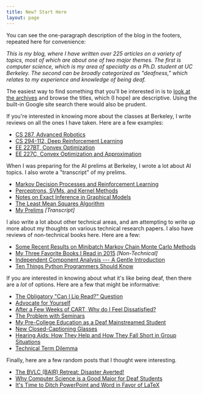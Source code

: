 ```yaml
---
title: New? Start Here
layout: page
---
```


You can see the one-paragraph description of the blog in the footers, repeated here for convenience:

*This is my blog, where I have written over 225 articles on a variety of topics, most of which are
about one of two major themes. The first is computer science, which is my area of specialty as a
Ph.D. student at UC Berkeley. The second can be broadly categorized as "deafness," which relates to
my experience and knowledge of being deaf.*

The easiest way to find something that you'll be interested in is to [look at the archives][10] and
browse the titles, which (I hope) are descriptive. Using the built-in Google site search there would
also be prudent.

If you're interested in knowing more about the classes at Berkeley, I write reviews on all the ones
I have taken. Here are a few examples:

- [CS 287, Advanced Robotics][1]
- [CS 294-112, Deep Reinforcement Learning][2]
- [EE 227BT, Convex Optimization][3]
- [EE 227C, Convex Optimization and Approximation][4]

When I was preparing for the AI prelims at Berkeley, I wrote a lot about AI topics. I also wrote a
"transcript" of my prelims.

- [Markov Decision Processes and Reinforcement Learning][5]
- [Perceptrons, SVMs, and Kernel Methods][6]
- [Notes on Exact Inference in Graphical Models][7]
- [The Least Mean Squares Algorithm][8]
- [My Prelims][9] *[Transcript]*

I also write a lot about other technical areas, and am attempting to write up more about my thoughts
on various technical research papers. I also have reviews of non-technical books here. Here are a
few:

- [Some Recent Results on Minibatch Markov Chain Monte Carlo Methods][25]
- [My Three Favorite Books I Read in 2015][20] *[Non-Technical]*
- [Independent Component Analysis --- A Gentle Introduction][17]
- [Ten Things Python Programmers Should Know][14]

If you are interested in knowing about what it's like being deaf, then there are a *lot* of options.
Here are a few that might be informative:

- [The Obligatory "Can I Lip Read?" Question][19]
- [Advocate for Yourself][13]
- [After a Few Weeks of CART, Why do I Feel Dissatisfied?][16]
- [The Problem with Seminars][15]
- [My Pre-College Education as a Deaf Mainstreamed Student][22]
- [New Closed-Captioning Glasses][23]
- [Hearing Aids: How They Help and How They Fall Short in Group Situations][11]
- [Technical Term Dilemma][21]

Finally, here are a few random posts that I thought were interesting.

- [The BVLC (BAIR) Retreat: Disaster Averted!][18]
- [Why Computer Science is a Good Major for Deaf Students][12]
- [It's Time to Ditch PowerPoint and Word in Favor of LaTeX][24]

[1]:https://danieltakeshi.github.io/2015-12-21-review-of-advanced-robotics-cs-287-at-berkeley/
[2]:https://danieltakeshi.github.io/2015-12-17-review-of-deep-reinforcement-learning-cs-294-112-at-berkeley/
[3]:https://danieltakeshi.github.io/2015-12-22-review-of-convex-optimization-ee-227bt-at-berkeley/
[4]:https://danieltakeshi.github.io/2016-05-21-review-of-convex-optimization-and-approximation-ee-227c-at-berkeley/
[5]:https://danieltakeshi.github.io/2015-08-02-markov-decision-processes-and-reinforcement-learning/
[6]:https://danieltakeshi.github.io/2015-08-08-perceptrons-svms-and-kernel-methods.md/
[7]:https://danieltakeshi.github.io/2015-07-12-notes-on-exact-inference-in-graphical-models/
[8]:https://danieltakeshi.github.io/2015-07-29-the-least-mean-squares-algorithm/
[9]:https://danieltakeshi.github.io/2015-09-01-my-prelims/
[10]:https://danieltakeshi.github.io/archive.html
[11]:https://danieltakeshi.github.io/2012/08/06/hearing-aids-how-they-help-and-how-they-fall-short-in-group-situations/
[12]:https://danieltakeshi.github.io/2013/02/06/why-computer-science-is-a-good-major-for-deaf-students/
[13]:https://danieltakeshi.github.io/2015-06-20-advocate-for-yourself/
[14]:https://danieltakeshi.github.io/2013/07/05/ten-things-python-programmers-should-know/
[15]:https://danieltakeshi.github.io/2013/11/10/the-problem-with-seminars/
[16]:https://danieltakeshi.github.io/2014/10/05/after-a-few-weeks-of-cart-why-do-i-feel-dissatisfied/
[17]:https://danieltakeshi.github.io/2015/01/03/independent-component-analysis-a-gentle-introduction/
[18]:https://danieltakeshi.github.io/2016-04-16-the-bvlc-bair-retreat-disaster-averted/
[19]:https://danieltakeshi.github.io/2016-05-24-the-obligatory-can-i-lip-read-question/
[20]:https://danieltakeshi.github.io/2015-12-28-my-three-favorite-books-i-read-in-2015/
[21]:https://danieltakeshi.github.io/2012/02/04/technical-term-dilemma/
[22]:https://danieltakeshi.github.io/2013/08/08/my-pre-college-education-as-a-deaf-mainstreamed-student/
[23]:https://danieltakeshi.github.io/2013/06/28/new-closed-captioning-glasses/
[24]:https://danieltakeshi.github.io/2013/07/12/its-time-to-ditch-powerpoint-and-word-in-favor-of-latex/
[25]:https://danieltakeshi.github.io/2016-06-19-some-recent-results-on-minibatch-markov-chain-monte-carlo-methods/

